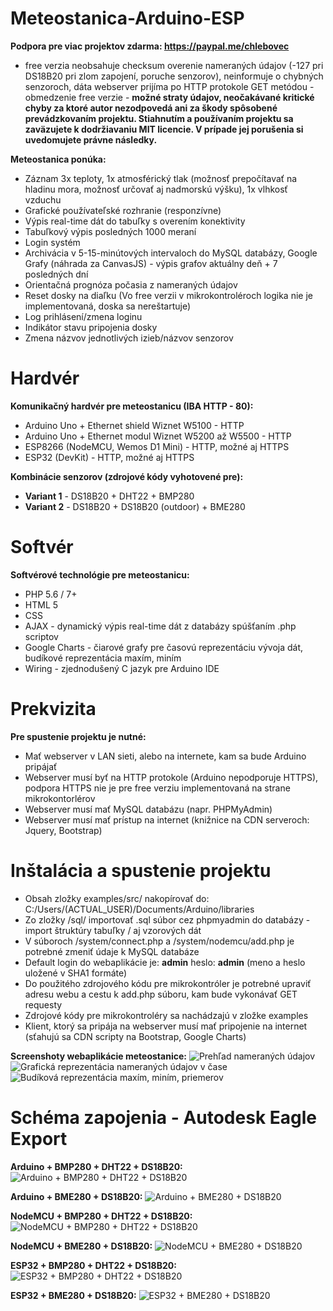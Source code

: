 # Meteostanica-Arduino-ESP
**Podpora pre viac projektov zdarma: https://paypal.me/chlebovec**

* free verzia neobsahuje checksum overenie nameraných údajov (-127 pri DS18B20 pri zlom zapojení, poruche senzorov), neinformuje o chybných senzoroch, dáta webserver prijíma po HTTP protokole GET metódou - obmedzenie free verzie - **možné straty údajov, neočakávané kritické chyby za ktoré autor nezodpovedá ani za škody spôsobené prevádzkovaním projektu. Stiahnutím a používaním projektu sa zaväzujete k dodržiavaniu MIT licencie. V prípade jej porušenia si uvedomujete právne následky.**

**Meteostanica ponúka:**
* Záznam 3x teploty, 1x atmosférický tlak (možnosť prepočítavať na hladinu mora, možnosť určovať aj nadmorskú výšku), 1x vlhkosť vzduchu
* Grafické používateľské rozhranie (responzívne)
* Výpis real-time dát do tabuľky s overením konektivity
* Tabuľkový výpis posledných 1000 meraní
* Login systém
* Archivácia v 5-15-minútových intervaloch do MySQL databázy, Google Grafy (náhrada za CanvasJS) - výpis grafov aktuálny deň + 7 posledných dní
* Orientačná prognóza počasia z nameraných údajov
* Reset dosky na diaľku (Vo free verzii v mikrokontroléroch logika nie je implementovaná, doska sa nereštartuje)
* Log prihlásení/zmena loginu
* Indikátor stavu pripojenia dosky
* Zmena názvov jednotlivých izieb/názvov senzorov
# Hardvér
**Komunikačný hardvér pre meteostanicu (IBA HTTP - 80):**
* Arduino Uno + Ethernet shield Wiznet W5100 - HTTP
* Arduino Uno + Ethernet modul Wiznet W5200 až W5500 - HTTP
* ESP8266 (NodeMCU, Wemos D1 Mini) - HTTP, možné aj HTTPS
* ESP32 (DevKit) - HTTP, možné aj HTTPS

**Kombinácie senzorov (zdrojové kódy vyhotovené pre):**
* **Variant 1** -  DS18B20 + DHT22 + BMP280
* **Variant 2** - DS18B20 + DS18B20 (outdoor) + BME280

# Softvér
**Softvérové technológie pre meteostanicu:**
* PHP 5.6 / 7+
* HTML 5
* CSS
* AJAX - dynamický výpis real-time dát z databázy spúšťaním .php scriptov
* Google Charts - čiarové grafy pre časovú reprezentáciu vývoja dát, budíkové reprezentácia maxím, miním
* Wiring - zjednodušený C jazyk pre Arduino IDE

# Prekvizita
**Pre spustenie projektu je nutné:**
* Mať webserver v LAN sieti, alebo na internete, kam sa bude Arduino pripájať
* Webserver musí byť na HTTP protokole (Arduino nepodporuje HTTPS), podpora HTTPS nie je pre free verziu implementovaná na strane mikrokontorlérov
* Webserver musí mať MySQL databázu (napr. PHPMyAdmin)
* Webserver musí mať prístup na internet (knižnice na CDN serveroch: Jquery, Bootstrap)

# Inštalácia a spustenie projektu
* Obsah zložky examples/src/ nakopírovať do: C:/Users/(ACTUAL_USER)/Documents/Arduino/libraries
* Zo zložky /sql/ importovať .sql súbor cez phpmyadmin do databázy - import štruktúry tabuľky / aj vzorových dát
* V súboroch /system/connect.php a /system/nodemcu/add.php je potrebné zmeniť údaje k MySQL databáze
* Default login do webaplikácie je: **admin** heslo: **admin** (meno a heslo uložené v SHA1 formáte)
* Do použitého zdrojového kódu pre mikrokontróler je potrebné upraviť adresu webu a cestu k add.php súboru, kam bude vykonávať GET requesty
* Zdrojové kódy pre mikrokontroléry sa nachádzajú v zložke examples
* Klient, ktorý sa pripája na webserver musí mať pripojenie na internet (sťahujú sa CDN scripty na Bootstrap, Google Charts)

**Screenshoty webaplikácie meteostanice:**
![Prehľad nameraných údajov](https://i.nahraj.to/f/2fIb.PNG)
![Grafická reprezentácia nameraných údajov v čase](https://i.nahraj.to/f/2fIe.PNG)
![Budíková reprezentácia maxím, miním, priemerov](https://i.nahraj.to/f/2fIf.PNG)

# Schéma zapojenia - Autodesk Eagle Export
**Arduino + BMP280 + DHT22 + DS18B20:**
![Arduino + BMP280 + DHT22 + DS18B20](https://i.imgur.com/sMJskFE.png)

**Arduino + BME280 + DS18B20:**
![Arduino + BME280 + DS18B20](https://i.imgur.com/z2254a7.png)

**NodeMCU + BMP280 + DHT22 + DS18B20:**
![NodeMCU + BMP280 + DHT22 + DS18B20](https://i.imgur.com/AyyBSra.png)

**NodeMCU + BME280 + DS18B20:**
![NodeMCU + BME280 + DS18B20](https://i.imgur.com/gL3FFpP.png)

**ESP32 + BMP280 + DHT22 + DS18B20:**
![ESP32 + BMP280 + DHT22 + DS18B20](https://i.imgur.com/OCqmDPv.png)

**ESP32 + BME280 + DS18B20:**
![ESP32 + BME280 + DS18B20](https://i.imgur.com/ehTWE0m.png)
